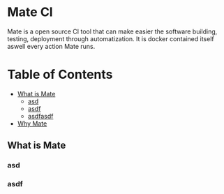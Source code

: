 Mate CI
===================

Mate is a open source CI tool that can make easier the software building, testing, deployment through automatization. It is docker contained itself aswell every action Mate runs.  

Table of Contents
=================

  * [What is Mate](#what-is-mate)
    * [asd](#asd)
    * [asdf](#asdf)
    * [asdfasdf](#asdfasdf)
  * [Why Mate](#why-mate)
  
  
  
  
  
  
  
  
## What is Mate

### asd 













### asdf
 

